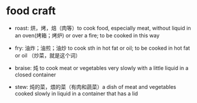 # food craft

- roast: 烘，烤，焙（肉等）to cook food, especially meat, without liquid in an oven(烤箱；烤炉) or over a fire; to be cooked in this way
- fry: 油炸；油煎；油炒 to cook sth in hot fat or oil; to be cooked in hot fat or oil （炒菜，就是这个词）

- braise: 炖 to cook meat or vegetables very slowly with a little liquid in a closed container
- stew: 炖的菜，煨的菜（有肉和蔬菜）a dish of meat and vegetables cooked slowly in liquid in a container that has a lid
